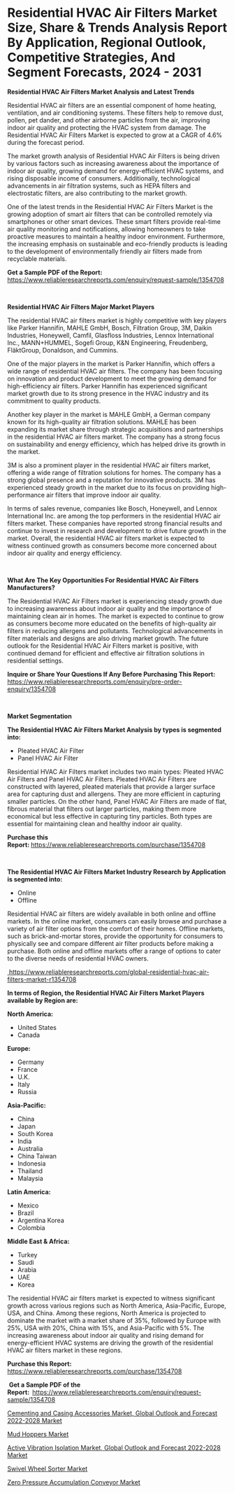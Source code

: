 <p><h1>Residential HVAC Air Filters Market Size, Share & Trends Analysis Report By Application, Regional Outlook, Competitive Strategies, And Segment Forecasts, 2024 - 2031</h1></p><p><strong>Residential HVAC Air Filters Market Analysis and Latest Trends</strong></p>
<p><p>Residential HVAC air filters are an essential component of home heating, ventilation, and air conditioning systems. These filters help to remove dust, pollen, pet dander, and other airborne particles from the air, improving indoor air quality and protecting the HVAC system from damage. The Residential HVAC Air Filters Market is expected to grow at a CAGR of 4.6% during the forecast period.</p><p>The market growth analysis of Residential HVAC Air Filters is being driven by various factors such as increasing awareness about the importance of indoor air quality, growing demand for energy-efficient HVAC systems, and rising disposable income of consumers. Additionally, technological advancements in air filtration systems, such as HEPA filters and electrostatic filters, are also contributing to the market growth.</p><p>One of the latest trends in the Residential HVAC Air Filters Market is the growing adoption of smart air filters that can be controlled remotely via smartphones or other smart devices. These smart filters provide real-time air quality monitoring and notifications, allowing homeowners to take proactive measures to maintain a healthy indoor environment. Furthermore, the increasing emphasis on sustainable and eco-friendly products is leading to the development of environmentally friendly air filters made from recyclable materials.</p></p>
<p><strong>Get a Sample PDF of the Report:&nbsp;</strong> <a href="https://www.reliableresearchreports.com/enquiry/request-sample/1354708">https://www.reliableresearchreports.com/enquiry/request-sample/1354708</a></p>
<p>&nbsp;</p>
<p><strong>Residential HVAC Air Filters Major Market Players</strong></p>
<p><p>The residential HVAC air filters market is highly competitive with key players like Parker Hannifin, MAHLE GmbH, Bosch, Filtration Group, 3M, Daikin Industries, Honeywell, Camfil, Glasfloss Industries, Lennox International Inc., MANN+HUMMEL, Sogefi Group, K&N Engineering, Freudenberg, FläktGroup, Donaldson, and Cummins.</p><p>One of the major players in the market is Parker Hannifin, which offers a wide range of residential HVAC air filters. The company has been focusing on innovation and product development to meet the growing demand for high-efficiency air filters. Parker Hannifin has experienced significant market growth due to its strong presence in the HVAC industry and its commitment to quality products.</p><p>Another key player in the market is MAHLE GmbH, a German company known for its high-quality air filtration solutions. MAHLE has been expanding its market share through strategic acquisitions and partnerships in the residential HVAC air filters market. The company has a strong focus on sustainability and energy efficiency, which has helped drive its growth in the market.</p><p>3M is also a prominent player in the residential HVAC air filters market, offering a wide range of filtration solutions for homes. The company has a strong global presence and a reputation for innovative products. 3M has experienced steady growth in the market due to its focus on providing high-performance air filters that improve indoor air quality.</p><p>In terms of sales revenue, companies like Bosch, Honeywell, and Lennox International Inc. are among the top performers in the residential HVAC air filters market. These companies have reported strong financial results and continue to invest in research and development to drive future growth in the market. Overall, the residential HVAC air filters market is expected to witness continued growth as consumers become more concerned about indoor air quality and energy efficiency.</p></p>
<p>&nbsp;</p>
<p><strong>What Are The Key Opportunities For Residential HVAC Air Filters Manufacturers?</strong></p>
<p><p>The Residential HVAC Air Filters market is experiencing steady growth due to increasing awareness about indoor air quality and the importance of maintaining clean air in homes. The market is expected to continue to grow as consumers become more educated on the benefits of high-quality air filters in reducing allergens and pollutants. Technological advancements in filter materials and designs are also driving market growth. The future outlook for the Residential HVAC Air Filters market is positive, with continued demand for efficient and effective air filtration solutions in residential settings.</p></p>
<p><strong>Inquire or Share Your Questions If Any Before Purchasing This Report:</strong> <a href="https://www.reliableresearchreports.com/enquiry/pre-order-enquiry/1354708">https://www.reliableresearchreports.com/enquiry/pre-order-enquiry/1354708</a></p>
<p>&nbsp;</p>
<p><strong>Market Segmentation</strong></p>
<p><strong>The Residential HVAC Air Filters Market Analysis by types is segmented into:</strong></p>
<p><ul><li>Pleated HVAC Air Filter</li><li>Panel HVAC Air Filter</li></ul></p>
<p><p>Residential HVAC Air Filters market includes two main types: Pleated HVAC Air Filters and Panel HVAC Air Filters. Pleated HVAC Air Filters are constructed with layered, pleated materials that provide a larger surface area for capturing dust and allergens. They are more efficient in capturing smaller particles. On the other hand, Panel HVAC Air Filters are made of flat, fibrous material that filters out larger particles, making them more economical but less effective in capturing tiny particles. Both types are essential for maintaining clean and healthy indoor air quality.</p></p>
<p><strong>Purchase this Report:&nbsp;</strong><a href="https://www.reliableresearchreports.com/purchase/1354708">https://www.reliableresearchreports.com/purchase/1354708</a></p>
<p>&nbsp;</p>
<p><strong>The Residential HVAC Air Filters Market Industry Research by Application is segmented into:</strong></p>
<p><ul><li>Online</li><li>Offline</li></ul></p>
<p><p>Residential HVAC air filters are widely available in both online and offline markets. In the online market, consumers can easily browse and purchase a variety of air filter options from the comfort of their homes. Offline markets, such as brick-and-mortar stores, provide the opportunity for consumers to physically see and compare different air filter products before making a purchase. Both online and offline markets offer a range of options to cater to the diverse needs of residential HVAC owners.</p></p>
<p><a href="https://www.reliableresearchreports.com/global-residential-hvac-air-filters-market-r1354708">&nbsp;https://www.reliableresearchreports.com/global-residential-hvac-air-filters-market-r1354708</a></p>
<p><strong>In terms of Region, the Residential HVAC Air Filters Market Players available by Region are:</strong></p>
<p>
    <p> <strong> North America: </strong>
        <ul>
            <li>United States</li>
            <li>Canada</li>
        </ul>
        </p> 
    <p> <strong> Europe: </strong>
        <ul>
            <li>Germany</li>
            <li>France</li>
            <li>U.K.</li>
            <li>Italy</li>
            <li>Russia</li>
        </ul>
        </p> 
    <p> <strong> Asia-Pacific: </strong>
        <ul>
            <li>China</li>
            <li>Japan</li>
            <li>South Korea</li>
            <li>India</li>
            <li>Australia</li>
            <li>China Taiwan</li>
            <li>Indonesia</li>
            <li>Thailand</li>
            <li>Malaysia</li>
        </ul>
        </p> 
    <p> <strong> Latin America: </strong>
        <ul>
            <li>Mexico</li>
            <li>Brazil</li>
            <li>Argentina Korea</li>
            <li>Colombia</li>
        </ul>
        </p> 
    <p> <strong> Middle East & Africa: </strong>
        <ul>
            <li>Turkey</li>
            <li>Saudi</li>
            <li>Arabia</li>
            <li>UAE</li>
            <li>Korea</li>
        </ul>
    </p>
    </p>
<p><p>The residential HVAC air filters market is expected to witness significant growth across various regions such as North America, Asia-Pacific, Europe, USA, and China. Among these regions, North America is projected to dominate the market with a market share of 35%, followed by Europe with 25%, USA with 20%, China with 15%, and Asia-Pacific with 5%. The increasing awareness about indoor air quality and rising demand for energy-efficient HVAC systems are driving the growth of the residential HVAC air filters market in these regions.</p></p>
<p><strong>Purchase this Report: </strong><a href="https://www.reliableresearchreports.com/purchase/1354708">https://www.reliableresearchreports.com/purchase/1354708</a></p>
<p>&nbsp;<strong>Get a Sample PDF of the Report:&nbsp;&nbsp;</strong><a href="https://www.reliableresearchreports.com/enquiry/request-sample/1354708">https://www.reliableresearchreports.com/enquiry/request-sample/1354708</a></p>
<p><strong></strong></p>
<p><p><a href="https://www.linkedin.com/pulse/insights-cementing-casing-accessories-market-global-outlook-d4jee?trackingId=RXG0esuoN4uSxF%2BMWoleng%3D%3D">Cementing and Casing Accessories Market, Global Outlook and Forecast 2022-2028 Market</a></p><p><a href="https://issuu.com/reportprime-2/docs/mud-hoppers-market-size-2030.pptx">Mud Hoppers Market</a></p><p><a href="https://www.linkedin.com/pulse/global-active-vibration-isolation-market-outlook-forecast-cedhe?trackingId=GRzew9VYetmTpcdpCR7kkg%3D%3D">Active Vibration Isolation Market, Global Outlook and Forecast 2022-2028 Market</a></p><p><a href="https://github.com/sofayahoo2023/Market-Research-Report-List-5/blob/main/swivel-wheel-sorter-market.md">Swivel Wheel Sorter Market</a></p><p><a href="https://github.com/joannesouthgate/Market-Research-Report-List-4/blob/main/zero-pressure-accumulation-conveyor-market.md">Zero Pressure Accumulation Conveyor Market</a></p></p>